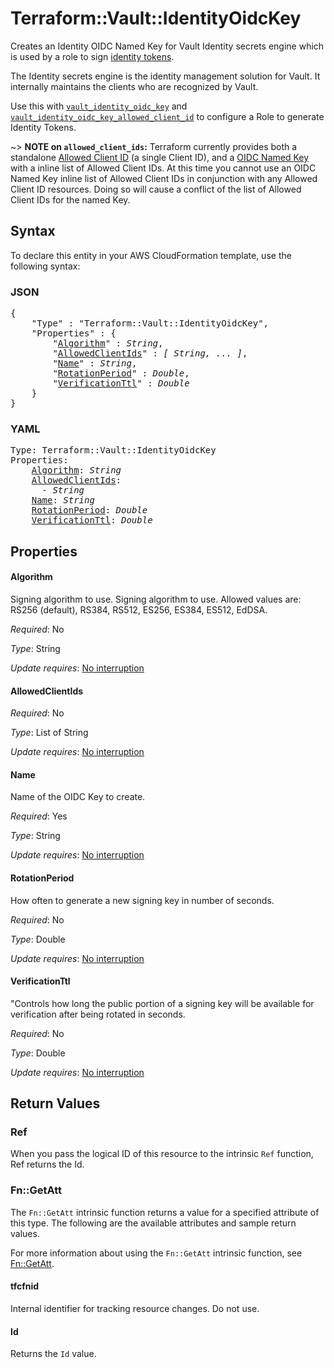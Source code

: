 # Terraform::Vault::IdentityOidcKey

Creates an Identity OIDC Named Key for Vault Identity secrets engine which is used by a role
to sign
[identity tokens](https://www.vaultproject.io/docs/secrets/identity/index.html#identity-tokens).

The Identity secrets engine is the identity management solution for Vault. It internally
maintains the clients who are recognized by Vault.

Use this with [`vault_identity_oidc_key`](identity_oidc_key.html)
and [`vault_identity_oidc_key_allowed_client_id`](identity_oidc_key_allowed_client_id.html)
to configure a Role to generate Identity Tokens.

~> **NOTE on `allowed_client_ids`:** Terraform currently
provides both a standalone [Allowed Client ID](identity_oidc_key_allowed_client_id.html) (a single
Client ID), and a [OIDC Named Key](identity_oidc_key.html) with a inline list of Allowed Client IDs.
At this time you cannot use an OIDC Named Key inline list of Allowed Client IDs
in conjunction with any Allowed Client ID resources. Doing so will cause
a conflict of the list of Allowed Client IDs for the named Key.

## Syntax

To declare this entity in your AWS CloudFormation template, use the following syntax:

### JSON

<pre>
{
    "Type" : "Terraform::Vault::IdentityOidcKey",
    "Properties" : {
        "<a href="#algorithm" title="Algorithm">Algorithm</a>" : <i>String</i>,
        "<a href="#allowedclientids" title="AllowedClientIds">AllowedClientIds</a>" : <i>[ String, ... ]</i>,
        "<a href="#name" title="Name">Name</a>" : <i>String</i>,
        "<a href="#rotationperiod" title="RotationPeriod">RotationPeriod</a>" : <i>Double</i>,
        "<a href="#verificationttl" title="VerificationTtl">VerificationTtl</a>" : <i>Double</i>
    }
}
</pre>

### YAML

<pre>
Type: Terraform::Vault::IdentityOidcKey
Properties:
    <a href="#algorithm" title="Algorithm">Algorithm</a>: <i>String</i>
    <a href="#allowedclientids" title="AllowedClientIds">AllowedClientIds</a>: <i>
      - String</i>
    <a href="#name" title="Name">Name</a>: <i>String</i>
    <a href="#rotationperiod" title="RotationPeriod">RotationPeriod</a>: <i>Double</i>
    <a href="#verificationttl" title="VerificationTtl">VerificationTtl</a>: <i>Double</i>
</pre>

## Properties

#### Algorithm

Signing algorithm to use. Signing algorithm to use.
Allowed values are: RS256 (default), RS384, RS512, ES256, ES384, ES512, EdDSA.

_Required_: No

_Type_: String

_Update requires_: [No interruption](https://docs.aws.amazon.com/AWSCloudFormation/latest/UserGuide/using-cfn-updating-stacks-update-behaviors.html#update-no-interrupt)

#### AllowedClientIds

_Required_: No

_Type_: List of String

_Update requires_: [No interruption](https://docs.aws.amazon.com/AWSCloudFormation/latest/UserGuide/using-cfn-updating-stacks-update-behaviors.html#update-no-interrupt)

#### Name

Name of the OIDC Key to create.

_Required_: Yes

_Type_: String

_Update requires_: [No interruption](https://docs.aws.amazon.com/AWSCloudFormation/latest/UserGuide/using-cfn-updating-stacks-update-behaviors.html#update-no-interrupt)

#### RotationPeriod

How often to generate a new signing key in number of seconds.

_Required_: No

_Type_: Double

_Update requires_: [No interruption](https://docs.aws.amazon.com/AWSCloudFormation/latest/UserGuide/using-cfn-updating-stacks-update-behaviors.html#update-no-interrupt)

#### VerificationTtl

"Controls how long the public portion of a signing key will be
available for verification after being rotated in seconds.

_Required_: No

_Type_: Double

_Update requires_: [No interruption](https://docs.aws.amazon.com/AWSCloudFormation/latest/UserGuide/using-cfn-updating-stacks-update-behaviors.html#update-no-interrupt)

## Return Values

### Ref

When you pass the logical ID of this resource to the intrinsic `Ref` function, Ref returns the Id.

### Fn::GetAtt

The `Fn::GetAtt` intrinsic function returns a value for a specified attribute of this type. The following are the available attributes and sample return values.

For more information about using the `Fn::GetAtt` intrinsic function, see [Fn::GetAtt](https://docs.aws.amazon.com/AWSCloudFormation/latest/UserGuide/intrinsic-function-reference-getatt.html).

#### tfcfnid

Internal identifier for tracking resource changes. Do not use.

#### Id

Returns the <code>Id</code> value.

